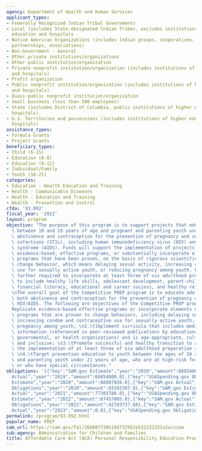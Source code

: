 ```yaml
---
agency: Department of Health and Human Services
applicant_types:
- Federally Recognized lndian Tribal Governments
- Local (includes State-designated lndian Tribes, excludes institutions of higher
  education and hospitals
- Native American Organizations (includes lndian groups, cooperatives, corporations,
  partnerships, associations)
- Non-Government - General
- Other private institutions/organizations
- Other public institution/organization
- Private nonprofit institution/organization (includes institutions of higher education
  and hospitals)
- Profit organization
- Public nonprofit institution/organization (includes institutions of higher education
  and hospitals)
- Quasi-public nonprofit institution/organization
- Small business (less than 500 employees)
- State (includes District of Columbia, public institutions of higher education and
  hospitals)
- U.S. Territories and possessions (includes institutions of higher education and
  hospitals)
assistance_types:
- Formula Grants
- Project Grants
beneficiary_types:
- Child (6-15)
- Education (0-8)
- Education (9-12)
- Individual/Family
- Youth (16-21)
categories:
- Education - Health Education and Training
- Health - Communicable Diseases
- Health - Education and Training
- Health - Prevention and Control
cfda: '93.092'
fiscal_year: '2022'
layout: program
objective: "The purpose of this program is to support projects that educate youth\
  \ between 10 and 19 years of age and pregnant and parenting youth under age 21 on\
  \ abstinence and contraception for the prevention of pregnancy and sexually transmitted\
  \ infections (STIs), including human immunodeficiency virus (HIV) and acquired immunodeficiency\
  \ syndrome (AIDS). Funds will support the implementation of projects that replicate\
  \ evidence-based, effective programs, or substantially incorporate elements of effective\
  \ programs that have been proven, on the basis of rigorous scientific research to\
  \ change behavior, which means delaying sexual activity, increasing condom or contraceptive\
  \ use for sexually active youth, or reducing pregnancy among youth. Projects are\
  \ further required to incorporate at least three of six adulthood preparation subjects,\
  \ to include healthy life skills, adolescent development, parent-child communication,\
  \ financial literacy, educational and career success, and healthy relationships.\n\
  \nThe overall goal of the Competitive PREP program is to educate adolescents on\
  \ both abstinence and contraception for the prevention of pregnancy and STIs, including\
  \ HIV/AIDS. The following are objectives of the Competitive PREP program: \n1.\t\
  Replicate evidence-based effective programs or incorporate elements of effective\
  \ programs that are proven to change behaviors, including delaying sexual activity,\
  \ increasing condom and contraceptive use for sexually active youth, or reducing\
  \ pregnancy among youth; \n2.\tImplement curricula that includes medically accurate\
  \ information (referenced in peer-reviewed publications by educational, scientific,\
  \ governmental, or health organizations) and is age-appropriate, culturally appropriate,\
  \ and inclusive; \n3.\tPromote successful and healthy transition to adulthood through\
  \ the implementation of at least three of six adulthood preparation subjects; and\
  \ \n4.\tTarget prevention education to youth between the ages of 10 and 19, or pregnant\
  \ and parenting youth under 21 years of age, who are at high-risk for becoming pregnant\
  \ or who have special circumstances."
obligations: '[{"key":"SAM.gov Estimate","year":"2019","amount":66854000.0},{"key":"SAM.gov
  Actual","year":"2019","amount":66854000.0},{"key":"USASpending.gov Obligations","year":"2019","amount":66120599.0},{"key":"SAM.gov
  Estimate","year":"2020","amount":66007926.0},{"key":"SAM.gov Actual","year":"2020","amount":65872569.0},{"key":"USASpending.gov
  Obligations","year":"2020","amount":65392307.0},{"key":"SAM.gov Estimate","year":"2021","amount":77303780.0},{"key":"SAM.gov
  Actual","year":"2021","amount":77303780.0},{"key":"USASpending.gov Obligations","year":"2021","amount":71240913.38},{"key":"SAM.gov
  Estimate","year":"2022","amount":67457005.0},{"key":"SAM.gov Actual","year":"2022","amount":67592180.0},{"key":"USASpending.gov
  Obligations","year":"2022","amount":42783737.68},{"key":"SAM.gov Estimate","year":"2023","amount":68868219.0},{"key":"SAM.gov
  Actual","year":"2023","amount":0.0},{"key":"USASpending.gov Obligations","year":"2023","amount":52587411.73}]'
permalink: /program/93.092.html
popular_name: PREP
sam_url: https://sam.gov/fal/26b08f7385104732952e531232332a2a/view
sub-agency: Administration for Children and Families
title: Affordable Care Act (ACA) Personal Responsibility Education Program
---
```

